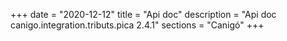 +++
date        = "2020-12-12"
title       = "Api doc"
description = "Api doc canigo.integration.tributs.pica 2.4.1"
sections    = "Canigó"
+++